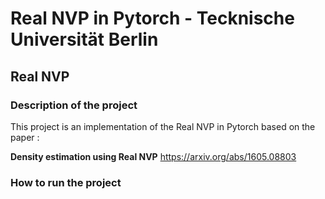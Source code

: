 # Real NVP in Pytorch - Tecknische Universität Berlin

## Real NVP

### Description of the project
This project is an implementation of the Real NVP in Pytorch based on the paper :

**Density estimation using Real NVP**
https://arxiv.org/abs/1605.08803

### How to run the project
